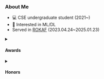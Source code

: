 ### About Me
- 💻 CSE undergraduate student (2021~)
- 🙂 Interested in ML/DL
- Served in [ROKAF](https://rokaf.airforce.mil.kr/sites/airforce/index.do) (2023.04.24~2025.01.23)
<details>
    <summary><h4>Awards</h4></summary>
    <ul>
      <li><strong>1st</strong> in 2023 Air Force Information Contest AI/Big Data Field 1st Prize(Chief-of-staff) </li>
      <li><strong>2nd</strong> in 2023 <a href="https://maicon.kr/">MAICON</a>(Military AI Competition), as team 'RokafNet' (<a href="https://github.com/RokafNet/rokafnet">model repo</a>)</li>
      <li><strong>1st</strong> in 2024 Hackathon (With Seoul City) 1st Prize(Seoul Metropolitan City Mayor) </li>
      <li>2025 UCPC final <strong>Quaified</strong> (<strong>20th</strong> / 60 teams), as team 'ICPCLauncher' (<a href="https://www.acmicpc.net/contest/spotboard/1531">Scoreboard</a>)</li>
    </ul>
</details>
<details>
    <summary><h4>Honors</h4></summary>
    <ul>
    <li> Kwanjeong Educational Foundation Scholarship <strong>$5,000 / semester</strong></li>
    <li> Seoul National University Semiconductor Specialization College Scholarship <strong>$10,000</strong></li>
    </ul>
</details>
